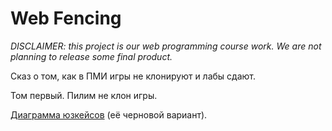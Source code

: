 # Web Fencing

_DISCLAIMER: this project is our web programming course work. We are not planning to release some final product._

Сказ о том, как в ПМИ игры не клонируют и лабы сдают.

Том первый. Пилим не клон игры.

[Диаграмма юзкейсов](https://drive.google.com/open?id=0B79sPQ4Aooj6aWc4UHEzbXYyUFU) (её черновой вариант).
